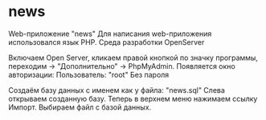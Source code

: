 # news
Web-приложение "news" 
Для написания web-приложения использовался язык PHP. 
Среда разработки OpenServer


Включаем Open Server, кликаем правой кнопкой по значку программы, переходим -> "Дополнительно" -> PhpMyAdmin. 
Появляется окно авторизации: Пользователь: "root" Без пароля

Создаём базу данных с именем как у файла: "news.sql"
Слева открываем созданную базу. 
Теперь в верхнем меню нажимаем ссылку Импорт. 
Выбираем файл с базой данных.
